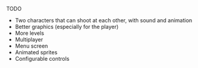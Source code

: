 TODO

* Two characters that can shoot at each other, with sound and animation
* Better graphics (especially for the player)
* More levels
* Multiplayer
* Menu screen
* Animated sprites
* Configurable controls
